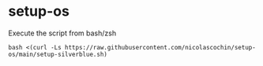 # setup-os

Execute the script from bash/zsh
```
bash <(curl -Ls https://raw.githubusercontent.com/nicolascochin/setup-os/main/setup-silverblue.sh)
```
